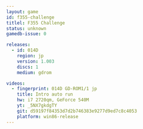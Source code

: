 ```yaml
---
layout: game
id: f355-challenge
titlel: F355 Challenge
status: unknown
gamedb-issue: 0

releases:
  - id: 014D
    region: jp
    version: 1.003
    discs: 1
    medium: gdrom

videos:
  - fingerprint: 014D GD-ROM1/1 jp
    title: Intro auto run
    hw: i7 2720qm, GeForce 540M
    yt: _5NX7gkdgTY
    git: d59197f84353d7d2b746383e9277d9ed7c8c4053
    platform: win86-release
---
```

